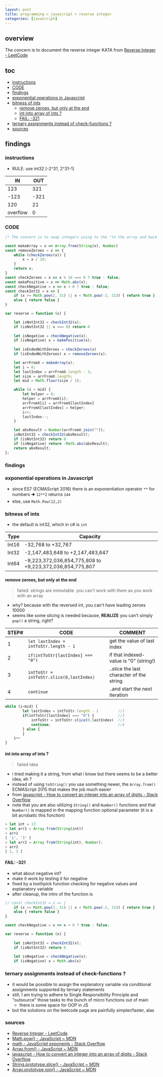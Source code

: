 ```yaml
---
layout: post
title: programming > javascript > reverse integer
categories: [javascript]
---
```

## overview
The concern is to document the reverse integer KATA from [Reverse Integer - LeetCode](https://leetcode.com/problems/reverse-integer/)


## toc
<!-- TOC -->

- [instructions](#instructions)
- [CODE](#code)
- [findings](#findings)
- [exponential operations in Javascript](#exponential-operations-in-javascript)
- [bitness of ints](#bitness-of-ints)
    - [remove zeroes, but only at the end](#remove-zeroes-but-only-at-the-end)
    - [int into array of ints ?](#int-into-array-of-ints-)
    - [FAIL: -321](#fail--321)
- [ternary assignments instead of check-functions ?](#ternary-assignments-instead-of-check-functions-)
- [sources](#sources)

<!-- /TOC -->

## findings
### instructions

* RULE: use int32 [-2^31, 2^31-1]

IN       | OUT
---------|-----
123      | 321
-123     | -321
120      | 21
overflow | 0

### CODE

```javascript
/* The concern is to swap integers using to the "to the array and back approach */

const makeArray = x => Array.from(String(x), Number)
const removeZeroes = x => {
    while (checkZeroes(x)) {
        x = x / 10;
    }
    return x;
}
const checkZeroes = x => x % 10 === 0 ? true : false;
const makePositive = x => Math.abs(x);
const checkNegative = x => x < 0 ? true : false;
const checkInt32 = x => {
    if (x >= Math.pow(2, 31) || x < Math.pow(-2, 31)) { return true }
    else { return false }
}

var reverse = function (x) {

    let isNotInt32 = checkInt32(x);
    if (isNotInt32 || x === 0) return 0
    
    let isNegative = checkNegative(x);
    if (isNegative) x = makePositive(x);
    
    let isEndedWithZeroes = checkZeroes(x)
    if (isEndedWithZeroes) x = removeZeroes(x);

    let arrFromX = makeArray(x);
    let i = 0;
    let lastIndex = arrFromX.length - 1;
    let size = arrFromX.length;
    let mid = Math.floor(size / 2);

    while (i < mid) {
        let helper = 0;
        helper = arrFromX[i];
        arrFromX[i] = arrFromX[lastIndex]
        arrFromX[lastIndex] = helper;
        i++;
        lastIndex--;
    }

    let absResult = Number(arrFromX.join(""));
    isNotInt32 = checkInt32(absResult);
    if (isNotInt32) return 0
    if (isNegative) return -Math.abs(absResult);
    return absResult;
};
```

### findings
### exponential operations in Javascript
* since ES7 (ECMAScript 2016) there is an exponentiation operator `**` for numbers 🠊 `12**2` returns `144`
* else, use `Math.Pow(12,2)`

### bitness of ints
* the default is int32, which in c# is `int`

Type  | Capacity
------|---------------------------------------------------------
Int16 | -32,768 to +32,767
Int32 | -2,147,483,648 to +2,147,483,647
Int64 | -9,223,372,036,854,775,808 to +9,223,372,036,854,775,807

#### remove zeroes, but only at the end
> failed. strings are immutable. you can't work with them as you work with an array

* why? because with the reversed int, you can't have leading zeroes
10000 
* seems like some slicing is needed because, **REALIZE** you can't simply `pop()` a string, right? 

STEP# | CODE                                     | COMMENT
------|------------------------------------------|-----------------------------------------
1     | `let lastIndex = intToStr.length - 1`    | get the value of last index
2     | `if(intToStr[lastIndex] === "0")`        | if that indexed-value is "0" (string!)
3     | `intToStr = intToStr.slice(0,lastIndex)` | ..slice the last character of the string
4     | `continue`                               | ..and start the next iteration

```js
while (i<mid) {
        let lastIndex = intToStr.length - 1         //1
        if(intToStr[lastIndex] === "0") {           //2
            intToStr = intToStr.slice(0,lastIndex)  //3
            continue;                               //4
        } else {   
        }
    i++
}
```

#### int into array of ints ?
> failed idea

* i tried making it a string, from what i know but there seems to be a better idea, eh ? 
* instead of using `toString()` you use something newer, the `Array.from()` ECMAScript 2015 that makes the job much easier
* from [javascript - How to convert an integer into an array of digits - Stack Overflow](https://stackoverflow.com/questions/19182266/how-to-convert-an-integer-into-an-array-of-digits/19182309)
* note that you are also utilizing `String()` and `Number()` functions and that `Number()` is mapped in the mapping function optional parameter (it is a bit acrobatic this function)

```javascript
> let int = 13
> let arr1 = Array.from(String(int))
> arr1
[ '1', '3' ]
> let arr2 = Array.from(String(int), Number);
> arr2
[ 1, 3 ]
```

#### FAIL: -321
* what about negative int?
* make it work by testing it for negative
* fixed by a toothpick function checking for negative values and explanatory variable 
* after cleanup, the intro of the function is

```js
// const checkInt32 = x => {
    if (x >= Math.pow(2, 31) || x < Math.pow(-2, 31)) { return true }
    else { return false }
}

const checkNegative = x => x < 0 ? true : false;

var reverse = function (x) {
    
    let isNotInt32 = checkInt32(x);
    if (isNotInt32) return 0
    
    let isNegative = checkNegative(x);
    if (isNegative) x = Math.abs(x)
```

### ternary assignments instead of check-functions ? 
* it would be possible to assign the explanatory variable via conditional assignments supported by ternary statements
* still, I am trying to adhere to Single Responsibility Principle and "outsource" those tasks to the bunch of micro functions out of main
    * there is some space for OOP in JS
* but the solutions on the leetcode page are painfully simpler/faster, alas

### sources
* [Reverse Integer - LeetCode](https://leetcode.com/problems/reverse-integer/)
* [Math.pow() - JavaScript ~ MDN](https://developer.mozilla.org/en-US/docs/Web/JavaScript/Reference/Global_Objects/Math/pow)
* [math - JavaScript exponents - Stack Overflow](https://stackoverflow.com/questions/5907063/javascript-exponents)
* [Array.from() - JavaScript ~ MDN](https://developer.mozilla.org/en-US/docs/Web/JavaScript/Reference/Global_Objects/Array/from)
* [javascript - How to convert an integer into an array of digits - Stack Overflow](https://stackoverflow.com/questions/19182266/how-to-convert-an-integer-into-an-array-of-digits/19182309)
* [String.prototype.slice() - JavaScript ~ MDN](https://developer.mozilla.org/en-US/docs/Web/JavaScript/Reference/Global_Objects/String/slice)
* [Array.prototype.join() - JavaScript ~ MDN](https://developer.mozilla.org/en-US/docs/Web/JavaScript/Reference/Global_Objects/Array/join)
